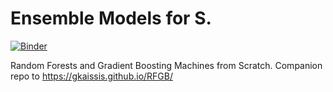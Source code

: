 # Ensemble Models for S.

[![Binder](https://mybinder.org/badge_logo.svg)](https://mybinder.org/v2/gh/gkaissis/RFGB/master?filepath=RFGB.ipynb)

Random Forests and Gradient Boosting Machines from Scratch. Companion repo to https://gkaissis.github.io/RFGB/

